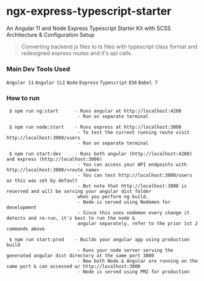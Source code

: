 # ngx-express-typescript-starter
An Angular 11 and Node Express Typescript Starter Kit with SCSS Architecture & Configuration Setup

> Converting backend js files to ts files with typescript class format and redesigned express routes and it's api calls.

### Main Dev Tools Used
`Angular 11` `Angular CLI` `Node` `Express` `Typescript` `ES6` `Babel 7`

### How to run
```
 $ npm run ng:start      - Runs angular at http://localhost:4200
                          - Run on separate terminal

 $ npm run node:start    - Runs express at http://localhost:3000
                          - To test the current running route visit http://localhost:3000/users
                          - Run on separate terminal
 
 $ npm run start:dev     - Runs both angular (http://localhost:4200) and express (http://localhost:3000)
                          - You can access your API endpoints with http://localhost:3000/<route_name>
                          - You can test http://localhost:3000/users as this was set by default
                          - But note that http://localhost:3000 is reserved and will be serving your angular dist folder 
                          when you perform ng build.   
                          - Node is served using Nodemon for development
                          - Since this uses nodemon every change it detects and re-run, it's best to run the node &
                          angular separately, refer to the prior 1st 2 commands above
        
 $ npm run start:prod    - Builds your angular app using production build 
                          - Runs your node server serving the generated angular dist directory at the same port 3000
                          - Now both Node & Angular are running on the same port & can accessed w/ http://localhost:3000
                          - Node is served using PM2 for production
```
